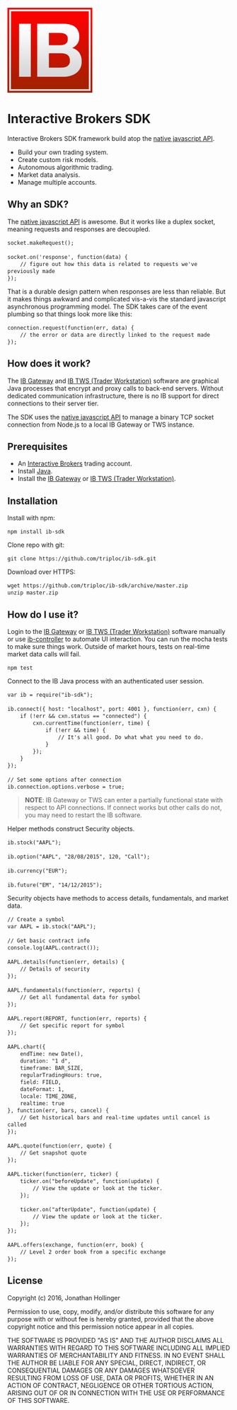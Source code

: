 [![Logo](./ib-logo.png)](http://interactivebrokers.com/)

# Interactive Brokers SDK

Interactive Brokers SDK framework build atop the [native javascript API](https://github.com/pilwon/node-ib).

* Build your own trading system.
* Create custom risk models.
* Autonomous algorithmic trading.
* Market data analysis.
* Manage multiple accounts.

## Why an SDK?

The [native javascript API](https://github.com/pilwon/node-ib) is awesome.  But it works like a duplex socket, meaning requests and responses are decoupled.

    socket.makeRequest();
    
    socket.on('response', function(data) {
        // figure out how this data is related to requests we've previously made
    });

That is a durable design pattern when responses are less than reliable.  But it makes things awkward and complicated vis-a-vis the standard javascript asynchronous programming model.  The SDK takes care of the event plumbing so that things look more like this:

    connection.request(function(err, data) {
        // the error or data are directly linked to the request made
    });

## How does it work?

The [IB Gateway](http://interactivebrokers.github.io) and [IB TWS (Trader Workstation)](https://www.interactivebrokers.com/en/index.php?f=674&ns=T) software are graphical Java processes that encrypt and proxy calls to back-end servers.  Without dedicated communication infrastructure, there is no IB support for direct connections to their server tier.

The SDK uses the [native javascript API](https://github.com/pilwon/node-ib) to manage a binary TCP socket connection from Node.js to a local IB Gateway or TWS instance.

## Prerequisites

* An [Interactive Brokers](https://www.interactivebrokers.com/) trading account.
* Install [Java](https://java.com/en/download/).
* Install the [IB Gateway](http://interactivebrokers.github.io) or [IB TWS (Trader Workstation)](https://www.interactivebrokers.com/en/index.php?f=674&ns=T).

## Installation

Install with npm:

    npm install ib-sdk

Clone repo with git:

    git clone https://github.com/triploc/ib-sdk.git

Download over HTTPS:

    wget https://github.com/triploc/ib-sdk/archive/master.zip
    unzip master.zip

## How do I use it?

Login to the [IB Gateway](http://interactivebrokers.github.io) or [IB TWS (Trader Workstation)](https://www.interactivebrokers.com/en/index.php?f=674&ns=T) software manually or use [ib-controller](https://github.com/ib-controller/ib-controller) to automate UI interaction. You can run the mocha tests to make sure things work. Outside of market hours, tests on real-time market data calls will fail.

    npm test

Connect to the IB Java process with an authenticated user session.

    var ib = require("ib-sdk");
    
    ib.connect({ host: "localhost", port: 4001 }, function(err, cxn) {
        if (!err && cxn.status == "connected") {
            cxn.currentTime(function(err, time) {
                if (!err && time) {
                    // It's all good. Do what what you need to do.
                }
            });
        }
    });
    
    // Set some options after connection
    ib.connection.options.verbose = true;

> **NOTE**: IB Gateway or TWS can enter a partially functional state with respect to API connections.  If connect works but other calls do not, you may need to restart the IB software.

Helper methods construct Security objects.

    ib.stock("AAPL");
    
    ib.option("AAPL", "28/08/2015", 120, "Call");
    
    ib.currency("EUR");
    
    ib.future("EM", "14/12/2015");

Security objects have methods to access details, fundamentals, and market data.

    // Create a symbol
    var AAPL = ib.stock("AAPL");
    
    // Get basic contract info
    console.log(AAPL.contract());
    
    AAPL.details(function(err, details) {
        // Details of security
    });
    
    AAPL.fundamentals(function(err, reports) {
        // Get all fundamental data for symbol
    });
    
    AAPL.report(REPORT, function(err, reports) {
        // Get specific report for symbol
    });
    
    AAPL.chart({ 
        endTime: new Date(),
        duration: "1 d",
        timeframe: BAR_SIZE,
        regularTradingHours: true,
        field: FIELD,
        dateFormat: 1,
        locale: TIME_ZONE,
        realtime: true
    }, function(err, bars, cancel) {
        // Get historical bars and real-time updates until cancel is called
    });
    
    AAPL.quote(function(err, quote) {
        // Get snapshot quote
    });
    
    AAPL.ticker(function(err, ticker) {
        ticker.on("beforeUpdate", function(update) {
            // View the update or look at the ticker.
        });
        
        ticker.on("afterUpdate", function(update) {
            // View the update or look at the ticker.
        });
    });
    
    AAPL.offers(exchange, function(err, book) {
        // Level 2 order book from a specific exchange
    });

## License

Copyright (c) 2016, Jonathan Hollinger

Permission to use, copy, modify, and/or distribute this software for any purpose with or without fee is hereby granted, provided that the above copyright notice and this permission notice appear in all copies.

THE SOFTWARE IS PROVIDED "AS IS" AND THE AUTHOR DISCLAIMS ALL WARRANTIES WITH REGARD TO THIS SOFTWARE INCLUDING ALL IMPLIED WARRANTIES OF MERCHANTABILITY AND FITNESS. IN NO EVENT SHALL THE AUTHOR BE LIABLE FOR ANY SPECIAL, DIRECT, INDIRECT, OR CONSEQUENTIAL DAMAGES OR ANY DAMAGES WHATSOEVER RESULTING FROM LOSS OF USE, DATA OR PROFITS, WHETHER IN AN ACTION OF CONTRACT, NEGLIGENCE OR OTHER TORTIOUS ACTION, ARISING OUT OF OR IN CONNECTION WITH THE USE OR PERFORMANCE OF THIS SOFTWARE.
